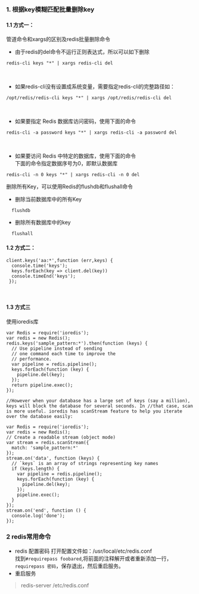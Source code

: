 ### 1. 根据key模糊匹配批量删除key
#### 1.1 方式一：
管道命令和xargs的区别及redis批量删除命令  
- 由于redis的del命令不运行正则表达式，所以可以如下删除
```
redis-cli keys "*" | xargs redis-cli del
```
   
- 如果redis-cli没有设置成系统变量，需要指定redis-cli的完整路径如：  
```
/opt/redis/redis-cli keys "*" | xargs /opt/redis/redis-cli del 
```
   
- 如果要指定 Redis 数据库访问密码，使用下面的命令
```
redis-cli -a password keys "*" | xargs redis-cli -a password del   
```
   
- 如果要访问 Redis 中特定的数据库，使用下面的命令  
下面的命令指定数据序号为0，即默认数据库
```
redis-cli -n 0 keys "*" | xargs redis-cli -n 0 del   
```
   
删除所有Key，可以使用Redis的flushdb和flushall命令  
- 删除当前数据库中的所有Key   
```
  flushdb
```
- 删除所有数据库中的key
```
  flushall  
```

#### 1.2 方式二：
  ```
  client.keys('aa:*',function (err,keys) {
    console.time('keys');
    keys.forEach(key => client.del(key))
    console.timeEnd('keys');
  });
  ```
  
#### 1.3 方式三
使用ioredis库
```
var Redis = require('ioredis');
var redis = new Redis();
redis.keys('sample_pattern:*').then(function (keys) {
  // Use pipeline instead of sending
  // one command each time to improve the
  // performance.
  var pipeline = redis.pipeline();
  keys.forEach(function (key) {
    pipeline.del(key);
  });
  return pipeline.exec();
});

//However when your database has a large set of keys (say a million), keys will block the database for several seconds. In //that case, scan is more useful. ioredis has scanStream feature to help you iterate over the database easily:

var Redis = require('ioredis');
var redis = new Redis();
// Create a readable stream (object mode)
var stream = redis.scanStream({
  match: 'sample_pattern:*'
});
stream.on('data', function (keys) {
  // `keys` is an array of strings representing key names
  if (keys.length) {
    var pipeline = redis.pipeline();
    keys.forEach(function (key) {
      pipeline.del(key);
    });
    pipeline.exec();
  }
});
stream.on('end', function () {
  console.log('done');
});

```
### 2 redis常用命令
- redis 配置密码
打开配置文件如：/usr/local/etc/redis.conf  
找到`#requirepass foobared`,将前面的注释解开或者重新添加一行，`requirepass 密码`，保存退出，然后重启服务。
- 重启服务
> redis-server /etc/redis.conf 

 
